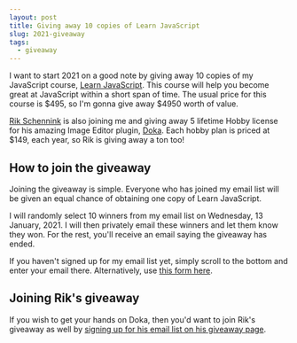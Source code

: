 ```yaml
---
layout: post
title: Giving away 10 copies of Learn JavaScript
slug: 2021-giveaway
tags:
  - giveaway
---
```


I want to start 2021 on a good note by giving away 10 copies of my JavaScript course, [Learn JavaScript](https://learnjavascript.today). This course will help you become great at JavaScript within a short span of time. The usual price for this course is $495, so I'm gonna give away $4950 worth of value. 

[Rik Schennink](https://twitter.com/rikschennink) is also joining me and giving away 5 lifetime Hobby license for his amazing Image Editor plugin, [Doka](https://pqina.nl/doka/). Each hobby plan is priced at $149, each year, so Rik is giving away a ton too! 

<!-- more -->

## How to join the giveaway 

Joining the giveaway is simple. Everyone who has joined my email list will be given an equal chance of obtaining one copy of Learn JavaScript. 

I will randomly select 10 winners from my email list on Wednesday, 13 January, 2021. I will then privately email these winners and let them know they won. For the rest, you'll receive an email saying the giveaway has ended. 

If you haven't signed up for my email list yet, simply scroll to the bottom and enter your email there. Alternatively, use [this form here](/newsletter). 

## Joining Rik's giveaway 

If you wish to get your hands on Doka, then you'd want to join Rik's giveaway as well by [signing up for his email list on his giveaway page](https://pqina.nl/doka/2021-january-giveaway/).

